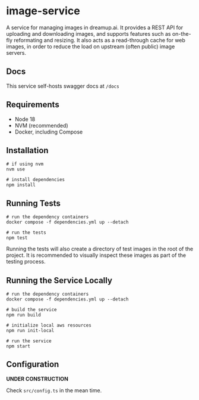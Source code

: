 # image-service
A service for managing images in dreamup.ai. It provides a REST API for uploading and downloading images, and supports features such as on-the-fly reformating and resizing. It also acts as a read-through cache for web images, in order to reduce the load on upstream (often public) image servers.

## Docs

This service self-hosts swagger docs at `/docs`

## Requirements
- Node 18
- NVM (recommended)
- Docker, including Compose

## Installation

```shell
# if using nvm
nvm use

# install dependencies
npm install
```

## Running Tests

```shell
# run the dependency containers
docker compose -f dependencies.yml up --detach

# run the tests
npm test
```

Running the tests will also create a directory of test images in the root of the project. It is recommended to visually inspect these images as part of the testing process.

## Running the Service Locally

```shell
# run the dependency containers
docker compose -f dependencies.yml up --detach

# build the service
npm run build

# initialize local aws resources
npm run init-local

# run the service
npm start
```

## Configuration

**UNDER CONSTRUCTION**

Check `src/config.ts` in the mean time.